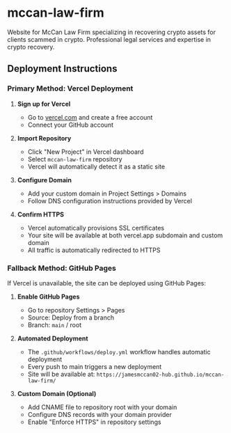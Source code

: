 # mccan-law-firm
Website for McCan Law Firm specializing in recovering crypto assets for clients scammed in crypto. Professional legal services and expertise in crypto recovery.

## Deployment Instructions

### Primary Method: Vercel Deployment

1. **Sign up for Vercel**
   - Go to [vercel.com](https://vercel.com) and create a free account
   - Connect your GitHub account

2. **Import Repository**
   - Click "New Project" in Vercel dashboard
   - Select `mccan-law-firm` repository
   - Vercel will automatically detect it as a static site

3. **Configure Domain**
   - Add your custom domain in Project Settings > Domains
   - Follow DNS configuration instructions provided by Vercel

4. **Confirm HTTPS**
   - Vercel automatically provisions SSL certificates
   - Your site will be available at both vercel.app subdomain and custom domain
   - All traffic is automatically redirected to HTTPS

### Fallback Method: GitHub Pages

If Vercel is unavailable, the site can be deployed using GitHub Pages:

1. **Enable GitHub Pages**
   - Go to repository Settings > Pages
   - Source: Deploy from a branch
   - Branch: `main` / root

2. **Automated Deployment**
   - The `.github/workflows/deploy.yml` workflow handles automatic deployment
   - Every push to main triggers a new deployment
   - Site will be available at: `https://jamesmccan02-hub.github.io/mccan-law-firm/`

3. **Custom Domain (Optional)**
   - Add CNAME file to repository root with your domain
   - Configure DNS records with your domain provider
   - Enable "Enforce HTTPS" in repository settings
